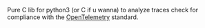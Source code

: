 Pure C lib for python3 (or C if u wanna) to analyze traces check for compliance with the [OpenTelemetry]([url](https://opentelemetry.io/)) standard.
